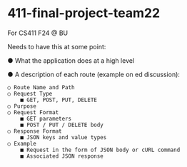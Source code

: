 # 411-final-project-team22
For CS411 F24 @ BU

Needs to have this at some point:


● What the application does at a high level

● A description of each route (example on ed discussion):

    ○ Route Name and Path
    ○ Request Type
        ■ GET, POST, PUT, DELETE
    ○ Purpose
    ○ Request Format
        ■ GET parameters
        ■ POST / PUT / DELETE body
    ○ Response Format
        ■ JSON keys and value types
    ○ Example
        ■ Request in the form of JSON body or cURL command
        ■ Associated JSON response
